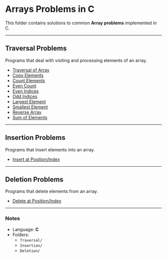 # Arrays Problems in C  

This folder contains solutions to common **Array problems** implemented in C. 

---

## Traversal Problems  
Programs that deal with visiting and processing elements of an array.  

- [Traversal of Array](Arrays/Traversal/traversal.c)  
- [Copy Elements](Arrays/Traversal/copyElements.c)  
- [Count Elements](Arrays/Traversal/countElements.c)  
- [Even Count](Arrays/Traversal/evenCount.c)  
- [Even Indices](Arrays/Traversal/evenIndeces.c)  
- [Odd Indices](Arrays/Traversal/oddIndeces.c)  
- [Largest Element](Arrays/Traversal/largestElement.c)  
- [Smallest Element](Arrays/Traversal/smallestElement.c)  
- [Reverse Array](Arrays/Traversal/reverse.c)  
- [Sum of Elements](Arrays/Traversal/sum.c)  

---

## Insertion Problems  
Programs that insert elements into an array.  

- [Insert at Position/Index](Arrays/Insertion/1insertion.c)  

---

## Deletion Problems  
Programs that delete elements from an array.

- [Delete at Position/Index](Arrays/Deletion/deletion.c)

---

### Notes  
- Language: **C**  
- Folders:  
  - `Traversal/` 
  - `Insertion/`
  - `Deletion/`
